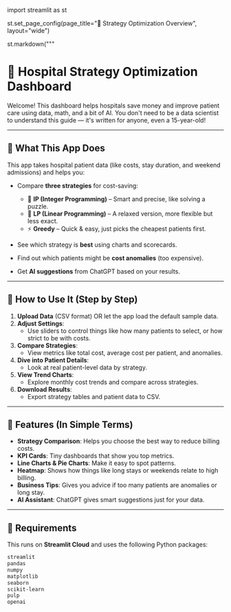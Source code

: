 import streamlit as st

st.set_page_config(page_title="🏥 Strategy Optimization Overview", layout="wide")

st.markdown("""
# 🏥 Hospital Strategy Optimization Dashboard

Welcome! This dashboard helps hospitals save money and improve patient care using data, math, and a bit of AI. You don't need to be a data scientist to understand this guide — it's written for anyone, even a 15-year-old!

---

## 🚀 What This App Does
This app takes hospital patient data (like costs, stay duration, and weekend admissions) and helps you:

- Compare **three strategies** for cost-saving:
  - 🧮 **IP (Integer Programming)** – Smart and precise, like solving a puzzle.
  - 📏 **LP (Linear Programming)** – A relaxed version, more flexible but less exact.
  - ⚡ **Greedy** – Quick & easy, just picks the cheapest patients first.

- See which strategy is **best** using charts and scorecards.
- Find out which patients might be **cost anomalies** (too expensive).
- Get **AI suggestions** from ChatGPT based on your results.

---

## 📂 How to Use It (Step by Step)
1. **Upload Data** (CSV format) OR let the app load the default sample data.
2. **Adjust Settings**:
   - Use sliders to control things like how many patients to select, or how strict to be with costs.
3. **Compare Strategies**:
   - View metrics like total cost, average cost per patient, and anomalies.
4. **Dive into Patient Details**:
   - Look at real patient-level data by strategy.
5. **View Trend Charts**:
   - Explore monthly cost trends and compare across strategies.
6. **Download Results**:
   - Export strategy tables and patient data to CSV.

---

## 🧠 Features (In Simple Terms)
- **Strategy Comparison**: Helps you choose the best way to reduce billing costs.
- **KPI Cards**: Tiny dashboards that show you top metrics.
- **Line Charts & Pie Charts**: Make it easy to spot patterns.
- **Heatmap**: Shows how things like long stays or weekends relate to high billing.
- **Business Tips**: Gives you advice if too many patients are anomalies or long stay.
- **AI Assistant**: ChatGPT gives smart suggestions just for your data.

---

## 🧾 Requirements
This runs on **Streamlit Cloud** and uses the following Python packages:

```txt
streamlit
pandas
numpy
matplotlib
seaborn
scikit-learn
pulp
openai
